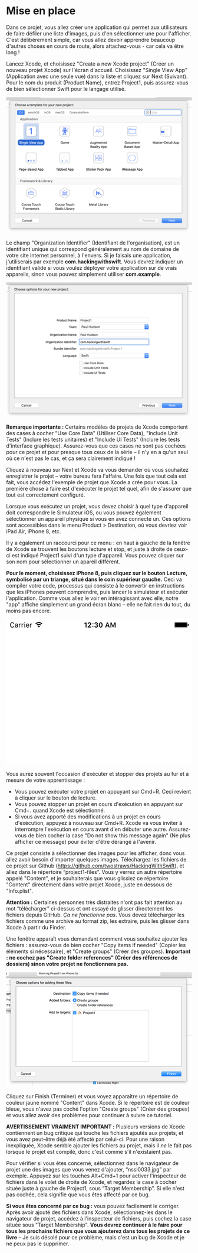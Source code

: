 # Mise en place

Dans ce projet, vous allez créer une application qui permet aux utilisateurs de faire défiler une liste d'images, puis d'en sélectionner une pour l'afficher. C'est délibérement simple, car vous allez devoir apprendre beaucoup d'autres choses en cours de route, alors attachez-vous - car cela va être long !

Lancez Xcode, et choisissez "Create a new Xcode project" (Créer un nouveau projet Xcode) sur l'écran d'accueil. Choisissez "Single View App" (Application avec une seule vue) dans la liste et cliquez sur Next (Suivant). Pour le nom du produit (Product Name), entrez Project1, puis assurez-vous de bien sélectionner Swift pour le langage utilisé.

![Création d'un nouveau projet Application avec une seule vue dans Xcode.](1-4.png)

Le champ "Organization Identifier" (Identifiant de l'organisation), est un identifiant unique qui correspond généralement au nom de domaine de votre site internet personnel, à l'envers. Si je faisais une application, j'utiliserais par exemple **com.hackingwithswift**. Vous devrez indiquer un identifiant valide si vous voulez déployer votre application sur de vrais appareils, sinon vous pouvez simplement utiliser **com.example**.

![Saisie de l'identifiant de votre organisation dans Xcode.](1-5.png)

**Remarque importante :** Certains modèles de projets de Xcode comportent des cases à cocher "Use Core Data" (Utiliser Core Data), "Include Unit Tests"  (Inclure les tests unitaires) et "Include UI Tests" (Inclure les tests d'interface graphique). Assurez-vous que ces cases ne sont pas cochées pour ce projet et pour presque tous ceux de la série – il n'y en a qu'un seul où ce n'est pas le cas, et ça sera clairement indiqué !

Cliquez à nouveau sur Next et Xcode va vous demander où vous souhaitez enregistrer le projet – votre bureau fera l'affaire. Une fois que tout cela est fait, vous accédez l'exemple de projet que Xcode a crée pour vous. La première chose à faire est d'exécuter le projet tel quel, afin de s'assurer que tout est correctement configuré.

Lorsque vous exécutez un projet, vous devez choisir à quel type d'appareil doit correspondre le Simulateur iOS, ou vous pouvez également sélectionner un appareil physique si vous en avez connecté un. Ces options sont accessibles dans le menu Product > Destination, où vous devriez voir iPad Air, iPhone 8, etc.

Il y a également un raccourci pour ce menu : en haut à gauche de la fenêtre de Xcode se trouvent les boutons lecture et stop, et juste à droite de ceux-ci est indiqué Project1 suivi d'un type d'appareil. Vous pouvez cliquer sur son nom pour sélectionner un apareil différent.

**Pour le moment, choisissez iPhone 8, puis cliquez sur le bouton Lecture, symbolisé par un triange, situé dans le coin supérieur gauche.** Ceci va compiler votre code, processus qui consiste à le convertir en instructions que les iPhones peuvent comprendre, puis lancer le simulateur et exécuter l'application. Comme vous allez le voir en intéragissant avec elle, notre "app" affiche simplement un grand écran blanc – elle ne fait rien du tout, du moins pas encore.

![Le projet de base d'une Application avec une seule vue dans Xcode. Oui, il s'agit juste d'un grand espace blanc.](1-6.png)

Vous aurez souvent l'occasion d'exécuter et stopper des projets au fur et à mesure de votre apprentissage :

- Vous pouvez exécuter votre projet en appuyant sur Cmd+R. Ceci revient à cliquer sur le bouton de lecture.
- Vous pouvez stopper un projet en cours d'exécution en appuyant sur Cmd+. quand Xcode est sélectionné.
- Si vous avez apporté des modifications à un projet en cours d'exécution, appuyez à nouveau sur Cmd+R. Xcode va vous inviter à interrompre l'exécution en cours avant d'en débuter une autre. Assurez-vous de bien cocher la case "Do not show this message again" (Ne plus afficher ce message) pour éviter d'être dérangé à l'avenir.

Ce projet consiste à sélectionner des images pour les afficher, donc vous allez avoir besoin d'importer quelques images. Téléchargez les fichiers de ce projet sur Github (<https://github.com/twostraws/HackingWithSwift>), et allez dans le répertoire “project1-files”. Vous y verrez un autre répertoire appelé "Content", et je souhaiterais que vous glissiez ce répertoire "Content" directement dans votre projet Xcode, juste en dessous de "Info.plist".

**Attention :** Certaines personnes très distraites n'ont pas fait attention au mot “télécharger” ci-dessus et ont essayé de glisser directement les fichiers depuis GitHub. *Ça ne fonctionne pas*. Vous devez télécharger les fichiers comme une archive au format zip, les extraire, puis les glisser dans Xcode à partir du Finder.

Une fenêtre apparaît vous demandant comment vous souhaitez ajouter les fichiers : assurez-vous de bien cocher "Copy items if needed" (Copier les éléments si nécessaire), et "Create groups" (Créer des groupes). **Important : ne cochez pas "Create folder references" (Créer des références de dossiers) sinon votre projet ne fonctionnera pas.**

![Lorsque vous ajoutez des éléments dans Xcode, assurez-vous de ne pas choisir Create Folder References.](1-7.png)

Cliquez sur Finish (Terminer) et vous voyez apparaître un répertoire de couleur jaune nommé "Content" dans Xcode. Si le répertoire est de couleur bleue, vous n'avez pas coché l'option "Create groups" (Créer des groupes) et vous allez avoir des problèmes pour continuer à suivre ce tutoriel.

**AVERTISSEMENT VRAIMENT IMPORTANT :** Plusieurs versions de Xcode contiennent un bug critique qui touche les fichiers ajoutés aux projets, et vous avez peut-être déjà été affecté par celui-ci. Pour une raison inexpliquée, Xcode semble ajouter les fichiers au projet, mais il *ne* le fait pas lorsque le projet est compilé, donc c'est comme s'il n'existaient pas.

Pour vérifier si vous êtes concerné, sélectionnez dans le navigateur de projet une des images que vous venez d'ajouter, “nssl0033.jpg” par exemple. Appuyez sur les touches Alt+Cmd+1 pour activer l'inspecteur de fichiers dans le volet de droite de Xcode, et regardez la case à cocher située juste à gauche de Project1, sous “Target Membership”. Si elle n'est pas cochée, cela signifie que vous êtes affecté par ce bug.

**Si vous êtes concerné par ce bug :** vous pouvez facilement le corriger. Après avoir ajouté des fichiers dans Xcode, sélectionnez-les dans le navigateur de projet, accédez à l'inspecteur de fichiers, puis cochez la case située sous "Target Membership". **Vous devrez continuer à le faire pour tous les prochains fichiers que vous ajouterez dans tous les projets de ce livre** – Je suis désolé pour ce problème, mais c'est un bug de Xcode et je ne peux pas le supprimer.
